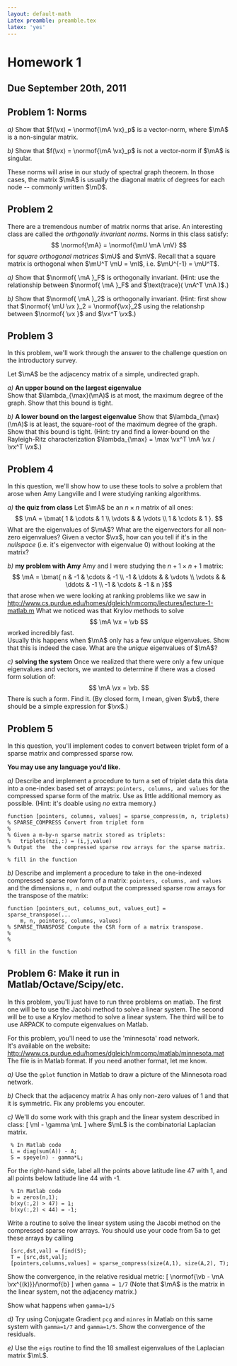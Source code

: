 ```yaml
---
layout: default-math
Latex preamble: preamble.tex
latex: 'yes'
---
```


Homework 1
==========

## Due September 20th, 2011

Problem 1: Norms
---------

_a)_ Show that $f(\vx) = \normof{\mA \vx}_p$ is a vector-norm,
where $\mA$ is a non-singular matrix.

_b)_ Show that $f(\vx) = \normof{\mA \vx}_p$ is not a vector-norm
if $\mA$ is singular.

These norms will arise in our study of spectral graph theorem.
In those cases, the matrix $\mA$ is usually the diagonal matrix
of degrees for each node -- commonly written $\mD$.  

Problem 2
---------

There are a tremendous number of matrix norms that arise.
An interesting class are called the _orthgonally invariant norms_.
Norms in this class satisfy:
$$ \normof{\mA} = \normof{\mU \mA \mV} $$
for _square orthogonal matrices_ $\mU$ and $\mV$.  Recall that a
square matrix is orthogonal when $\mU^T \mU = \mI$, i.e. $\mU^{-1} = \mU^T$.

_a)_  Show that $\normof{ \mA }_F$ is orthogonally invariant.
(Hint: use the relationship between $\normof{ \mA }_F$ and $\text{trace}( \mA^T \mA )$.)

_b)_ Show that $\normof{ \mA }_2$ is orthogonally invariant.
(Hint: first show that $\normof{ \mU \vx }_2 = \normof{\vx}_2$
using the relationshp between $\normof{ \vx }$ and $\vx^T \vx$.)

Problem 3
---------

In this problem, we'll work through the answer to the challenge
question on the introductory survey.

Let $\mA$ be the adjacency matrix of a simple, undirected graph.

_a)_ **An upper bound on the largest eigenvalue**  
Show that $\lambda_{\max}(\mA)$ is at most, the maximum degree
of the graph.  Show that this bound is tight.

_b)_ **A lower bound on the largest eigenvalue**
Show that $\lambda_{\max}(\mA)$ is at least, the square-root
of the maximum degree of the graph.  Show that this bound
is tight.  (Hint: try and find a lower-bound on the Rayleigh-Ritz characterization
$\lambda_{\max} = \max \vx^T \mA \vx / \vx^T \vx$.)


Problem 4
---------

In this question, we'll show how to use these tools to solve
a problem that arose when Amy Langville and I were studying
ranking algorithms.  

_a)_ **the quiz from class**
Let $\mA$ be an $n \times n$ matrix of all ones:
$$ \mA = \bmat{ 1 & \cdots & 1 \\
                \vdots & & \vdots \\
                1 & \cdots & 1 }. $$
What are the eigenvalues of $\mA$?  What are the eigenvectors
for all non-zero eigenvalues?  Given a vector $\vx$, how can
you tell if it's in the _nullspace_ (i.e. it's eigenvector
with eigenvalue 0) without looking at the matrix?

_b)_ **my problem with Amy**
Amy and I were studying the $n+1 \times n+1$ matrix: 
$$ \mA = \bmat{ n & -1 & \cdots & -1 \\
                -1 & \ddots & & \vdots \\
                \vdots & & \ddots & -1 \\
                -1 & \cdots & -1 & n }$$
that arose when we were looking at ranking
problems like we saw in 
<http://www.cs.purdue.edu/homes/dgleich/nmcomp/lectures/lecture-1-matlab.m>
What we noticed was that Krylov methods to solve 
$$ \mA \vx = \vb $$ 
worked incredibly fast.  
Usually this happens when $\mA$ only has a few _unique_ eigenvalues.
Show that this is indeed the case.  What are the _unique_ eigenvalues
of $\mA$?

_c)_ **solving the system**
Once we realized that there were only a few unique eigenvalues
and vectors, we wanted to determine if there was a closed form
solution of:
$$ \mA \vx = \vb. $$
There is such a form.  Find it.  (By closed form, I mean, given
$\vb$, there should be a simple expression for $\vx$.)

Problem 5
---------

In this question, you'll implement codes to convert between
triplet form of a sparse matrix and compressed sparse row.

**You may use any language you'd like.**

_a)_ Describe and implement a procedure to turn a set of
triplet data 
this data into a one-index based set of arrays: `pointers, columns, and values`
for the compressed sparse form of the matrix.  Use as little additional memory
as possible.  (Hint: it's doable using _no_ extra memory.)

~~~~
function [pointers, columns, values] = sparse_compress(m, n, triplets)
% SPARSE_COMPRESS Convert from triplet form
%
% Given a m-by-n sparse matrix stored as triplets:
%   triplets(nzi,:) = (i,j,value)
% Output the  the compressed sparse row arrays for the sparse matrix.

% fill in the function
~~~~

_b)_ Describe and implement a procedure to take in the one-indexed compressed sparse
row form of a matrix: `pointers, columns, and values` and the dimensions `m, n`
and output the compressed sparse row arrays for the transpose of the matrix:

~~~~
function [pointers_out, columns_out, values_out] = sparse_transpose(...
	m, n, pointers, columns, values)
% SPARSE_TRANSPOSE Compute the CSR form of a matrix transpose.
%
% 

% fill in the function
~~~~

Problem 6: Make it run in Matlab/Octave/Scipy/etc.
---------

In this problem, you'll just have to run three
problems on matlab.  The first one will be to
use the Jacobi method to solve a linear system.
The second will be to use a Krylov method to 
solve a linear system.  The third will be to
use ARPACK to compute eigenvalues on Matlab.

For this problem, you'll need to use the 'minnesota' road network.  
It's available on the website:
<http://www.cs.purdue.edu/homes/dgleich/nmcomp/matlab/minnesota.mat>
The file is in Matlab format.  If you need another format, let me know.

_a)_ Use the `gplot` function in Matlab to draw a picture of the Minnesota
road network.  

_b)_ Check that the adjacency matrix A has only non-zero values of 1 
and that it is symmetric.  Fix any problems you encouter.

_c)_ We'll do some work with this graph and the linear system described in class:
\[ \mI - \gamma \mL \] 
where $\mL$ is the combinatorial Laplacian matrix.

     % In Matlab code
     L = diag(sum(A)) - A;
     S = speye(n) - gamma*L;
     
For the right-hand side, label all the points above latitude line 47
with 1, and all points below latitude line 44 with -1.  

     % In Matlab code
     b = zeros(n,1);
     b(xy(:,2) > 47) = 1;
     b(xy(:,2) < 44) = -1;

Write a routine to solve the linear system using the Jacobi 
method on the compressed sparse row arrays.  You should use
your code from 5a to get these arrays by calling
 
     [src,dst,val] = find(S); 
     T = [src,dst,val];
     [pointers,columns,values] = sparse_compress(size(A,1), size(A,2), T);

Show the convergence, in the relative residual metric: 
\[ \normof{\vb - \mA \vx^{(k)}}/\normof{b} \]
when `gamma = 1/7`  (Note that $\mA$ is the matrix in the linear
system, not the adjacency matrix.)

Show what happens when `gamma=1/5`

_d)_ Try using Conjugate Gradient `pcg` and `minres` in Matlab on this
same system with `gamma=1/7` and `gamma=1/5`.  Show the convergence
of the residuals.

_e)_ Use the `eigs` routine to find the 18 smallest eigenvalues 
of the Laplacian matrix $\mL$.


